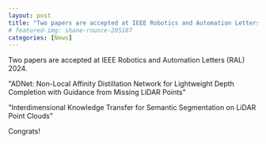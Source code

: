 ```yaml
---
layout: post
title: "Two papers are accepted at IEEE Robotics and Automation Letters (RAL) 2024"
# featured-img: shane-rounce-205187
categories: [News]
---
```


Two papers are accepted at IEEE Robotics and Automation Letters (RAL) 2024.

"ADNet: Non-Local Affinity Distillation Network for Lightweight Depth Completion with Guidance from Missing LiDAR Points"

"Interdimensional Knowledge Transfer for Semantic Segmentation on LiDAR Point Clouds"

Congrats!
